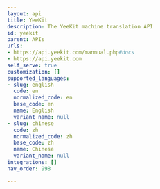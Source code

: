 ```yaml
---
layout: api
title: YeeKit
description: The YeeKit machine translation API
id: yeekit
parent: APIs
urls:
- https://api.yeekit.com/mannual.php#docs
- https://api.yeekit.com
self_serve: true
customization: []
supported_languages:
- slug: english
  code: en
  normalized_code: en
  base_code: en
  name: English
  variant_name: null
- slug: chinese
  code: zh
  normalized_code: zh
  base_code: zh
  name: Chinese
  variant_name: null
integrations: []
nav_order: 998

---
```



